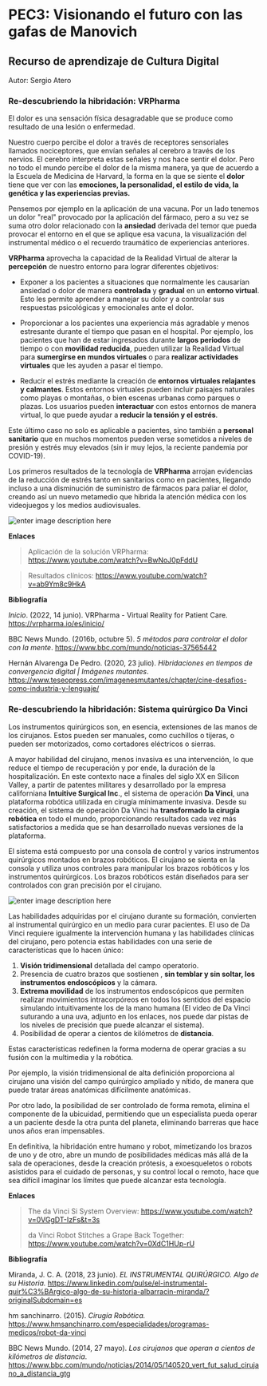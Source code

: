 # PEC3: Visionando el futuro con las gafas de Manovich

## Recurso de aprendizaje de Cultura Digital

Autor: Sergio Atero

### **Re-descubriendo la hibridación:** VRPharma

El dolor es una sensación física desagradable que se produce como resultado de una lesión o enfermedad.

Nuestro cuerpo percibe el dolor a través de receptores sensoriales llamados nociceptores, que envían señales al cerebro a través de los nervios. El cerebro interpreta estas señales y nos hace sentir el dolor. Pero no todo el mundo percibe el dolor de la misma manera, ya que de acuerdo a la Escuela de Medicina de Harvard, la forma en la que se siente el **dolor** tiene que ver con las **emociones, la personalidad, el estilo de vida, la genética y las experiencias previas.**

Pensemos por ejemplo en la aplicación de una vacuna. Por un lado tenemos un dolor "real" provocado por la aplicación del fármaco, pero a su vez se suma otro dolor relacionado con la **ansiedad** derivada del temor que pueda provocar el entorno en el que se aplique esa vacuna, la visualización del instrumental médico o el recuerdo traumático de experiencias anteriores.

**VRPharma** aprovecha la capacidad de la Realidad Virtual de alterar la **percepción** de nuestro entorno para lograr diferentes objetivos: 

- Exponer a los pacientes a situaciones que normalmente les causarían ansiedad o dolor de manera **controlada** y **gradual** en un **entorno virtual**. Esto les permite aprender a manejar su dolor y a controlar sus respuestas psicológicas y emocionales ante el dolor.
   
- Proporcionar a los pacientes una experiencia más agradable y menos estresante durante el tiempo que pasan en el hospital. Por ejemplo, los pacientes que han de estar ingresados durante **largos periodos** de tiempo o con **movilidad reducida**, pueden utilizar la Realidad  Virtual para **sumergirse en mundos virtuales** o para **realizar actividades virtuales** que les ayuden a pasar el tiempo.   
   
- Reducir el estrés mediante la creación de **entornos virtuales relajantes y calmantes**. Estos entornos virtuales pueden incluir    paisajes naturales como playas o montañas, o bien escenas urbanas como parques o plazas. Los usuarios pueden **interactuar** con estos entornos de manera virtual, lo que puede ayudar a **reducir la tensión y el estrés**.

Este último caso no solo es aplicable a pacientes, sino también a **personal sanitario** que en muchos momentos pueden verse sometidos a niveles de presión y estrés muy elevados (sin ir muy lejos, la reciente pandemia por COVID-19).

Los primeros resultados de la tecnología de **VRPharma** arrojan evidencias de la reducción de estrés tanto en sanitarios como en pacientes, llegando incluso a una disminución de suministro de fármacos para paliar el dolor, creando así un nuevo metamedio que hibrida la atención médica con los videojuegos y los medios audiovisuales.

![enter image description here](https://vrpharma.io/wp-content/uploads/2022/01/DSC_0902-min-scaled.jpg)

**Enlaces**
> Aplicación de la solución VRPharma: https://www.youtube.com/watch?v=BwNoJ0pFddU

> Resultados clínicos: https://www.youtube.com/watch?v=ab9Ym8c9HkA


**Bibliografía**

_Inicio_. (2022, 14 junio). VRPharma - Virtual Reality for Patient Care. https://vrpharma.io/es/inicio/

BBC News Mundo. (2016b, octubre 5). _5 métodos para controlar el dolor con la mente_. https://www.bbc.com/mundo/noticias-37565442

Hernán Alvarenga De Pedro. (2020, 23 julio). _Hibridaciones en tiempos de convergencia digital | Imágenes mutantes_. https://www.teseopress.com/imagenesmutantes/chapter/cine-desafios-como-industria-y-lenguaje/




### **Re-descubriendo la hibridación:** Sistema quirúrgico Da Vinci

Los instrumentos quirúrgicos son, en esencia, extensiones de las manos de los cirujanos. Estos pueden ser manuales, como cuchillos o tijeras, o pueden ser motorizados, como cortadores eléctricos o sierras.

A mayor habilidad del cirujano, menos invasiva es una intervención, lo que reduce el tiempo de recuperación y por ende, la duración de la hospitalización. En este contexto nace a finales del siglo XX en Silicon Valley, a partir de patentes militares y desarrollado por la empresa californiana **Intuitive Surgical Inc**., el sistema de operación **Da Vinci**, una plataforma robótica utilizada en cirugía mínimamente invasiva. Desde su creación, el sistema de operación Da Vinci ha **transformado la cirugía robótica** en todo el mundo, proporcionando resultados cada vez más satisfactorios a medida que se han desarrollado nuevas versiones de la plataforma.

El sistema está compuesto por una consola de control y varios instrumentos quirúrgicos montados en brazos robóticos. El cirujano se sienta en la consola y utiliza unos controles para manipular los brazos robóticos y los instrumentos quirúrgicos. Los brazos robóticos están diseñados para ser controlados con gran precisión por el cirujano.

![enter image description here](https://www.hmsanchinarro.com/PublishingImages/robot-da-vinci.JPG)

Las habilidades adquiridas por el cirujano durante su formación, convierten al instrumental quirúrgico en un medio para curar pacientes. El uso de Da Vinci requiere igualmente la intervención humana y las habilidades clínicas del cirujano, pero potencia estas habilidades con una serie de características que lo hacen único:

 1. **Visión tridimensional** detallada del campo operatorio.
 2. Presencia de cuatro brazos que sostienen , **sin temblar y sin soltar, los instrumentos endoscópicos** y la cámara.
 3. **Extrema movilidad** de los instrumentos endoscópicos que permiten realizar movimientos intracorpóreos en todos los sentidos del espacio simulando intuitivamente los de la mano humana (El video de Da Vinci suturando a una uva, adjunto en los enlaces, nos puede dar pistas de los niveles de precisión que puede alcanzar el sistema).
 4. Posibilidad de operar a cientos de kilómetros de **distancia**.

Estas características redefinen la forma moderna de operar gracias a su fusión con la multimedia y la robótica.

Por ejemplo, la visión tridimensional de alta definición proporciona al cirujano una visión del campo quirúrgico ampliado y nítido, de manera que puede tratar áreas anatómicas difícilmente anatómicas.

Por otro lado, la posibilidad de ser controlado de forma remota, elimina el componente de la ubicuidad, permitiendo que un especialista pueda operar a un paciente desde la otra punta del planeta, eliminando barreras que hace unos años eran impensables.

En definitiva, la hibridación entre humano y robot, mimetizando los brazos de uno y de otro, abre un mundo de posibilidades médicas más allá de la sala de operaciones, desde la creación prótesis, a exoesqueletos o robots asistidos para el cuidado de personas, y su control local o remoto, hace que sea difícil imaginar los límites que puede alcanzar esta tecnología.

**Enlaces**
> The da Vinci Si System Overview: https://www.youtube.com/watch?v=0VGgDT-IzFs&t=3s
> 
> da Vinci Robot Stitches a Grape Back Together: https://www.youtube.com/watch?v=0XdC1HUp-rU


**Bibliografía**

Miranda, J. C. A. (2018, 23 junio). _EL INSTRUMENTAL QUIRÚRGICO. Algo de su Historia._ https://www.linkedin.com/pulse/el-instrumental-quir%C3%BArgico-algo-de-su-historia-albarracin-miranda/?originalSubdomain=es

hm sanchinarro. (2015). _Cirugía Robótica._ https://www.hmsanchinarro.com/especialidades/programas-medicos/robot-da-vinci

BBC News Mundo. (2014, 27 mayo). _Los cirujanos que operan a cientos de kilómetros de distancia_. https://www.bbc.com/mundo/noticias/2014/05/140520_vert_fut_salud_cirujano_a_distancia_gtg
